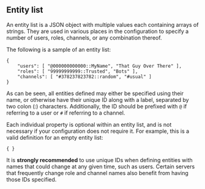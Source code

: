## Entity list

An entity list is a JSON object with multiple values each containing arrays of strings. They are used in various places in the configuration to specify a number of users, roles, channels, or any combination thereof.

The following is a sample of an entity list:
```
{
    "users": [ "@000000000000::MyName", "That Guy Over There" ],
    "roles": [ "99999999999::Trusted", "Bots" ],
    "channels": [ "#378237823782::random", "#usual" ]
}
```

As can be seen, all entities defined may either be specified using their name, or otherwise have their unique ID along with a label, separated by two colon (:) characters. Additionally, the ID should be prefixed with `@` if referring to a user or `#` if referring to a channel.

Each individual property is optional within an entity list, and is not necessary if your configuration does not require it. For example, this is a valid definition for an empty entity list:
```
{ }
```

It is **strongly recommended** to use unique IDs when defining entities with names that could change at any given time, such as users. Certain servers that frequently change role and channel names also benefit from having those IDs specified.